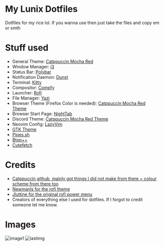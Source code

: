 # My Lunix Dotfiles
Dotfiles for my rice lol. If you wanna use then just take the files and copy em or smth
# Stuff used
- General Theme: [Catppuccin Mocha Red](https://github.com/catppuccin/catppuccin)
- Window Manager: [i3](https://i3wm.org/)
- Status Bar: [Polybar](https://github.com/polybar/polybar)
- Notification Daemon: [Dunst](https://github.com/dunst-project/dunst)
- Terminal: [Kitty](https://sw.kovidgoyal.net/kitty/)
- Compositor: [Compfy](https://github.com/allusive-dev/compfy)
- Launcher: [Rofi](https://github.com/davatorium/rofi)
- File Manager: [Yazi](https://github.com/sxyazi/yazi)
- Browser Theme (Firefox Color is needed): [Catppuccin Mocha Red Theme](https://github.com/catppuccin/firefox)
- Browser Start Page: [NightTab](https://addons.mozilla.org/en-GB/firefox/addon/nighttab/)
- Discord Theme: [Catppuccin Mocha Red Theme](https://catppuccin.github.io/discord/dist/catppuccin-mocha-red.theme.css)
- Neovim Config: [LazyVim](https://www.lazyvim.org/)
- [GTK Theme](https://github.com/catppuccin/gtk)
- [Pipes.sh](https://github.com/pipeseroni/pipes.sh)
- [Btop++](https://github.com/aristocratos/btop)
- [Cutefetch](https://github.com/alphatechnolog/cutefetch)
# Credits
- [Catppuccin github, mainly got things I did not make from there + colour scheme from there too](https://github.com/catppuccin/catppuccin)
- [Newmanls for the rofi theme](https://github.com/polybar/polybar)
- [Jluttine for the original rofi power menu](https://github.com/jluttine/rofi-power-menu)
- Creators of everything else I used for dotfiles. If I forgot to credit someone let me know. 
# Images
![image1](https://github.com/SteelAtomic/lunixdotfiles/assets/74486747/2fd5ded6-6e45-4e98-a536-ef6c03a02638)
![lastimg](https://github.com/SteelAtomic/lunixdotfiles/assets/74486747/dd84a3ba-0f61-446e-8bf1-ea76e0fbf756)
